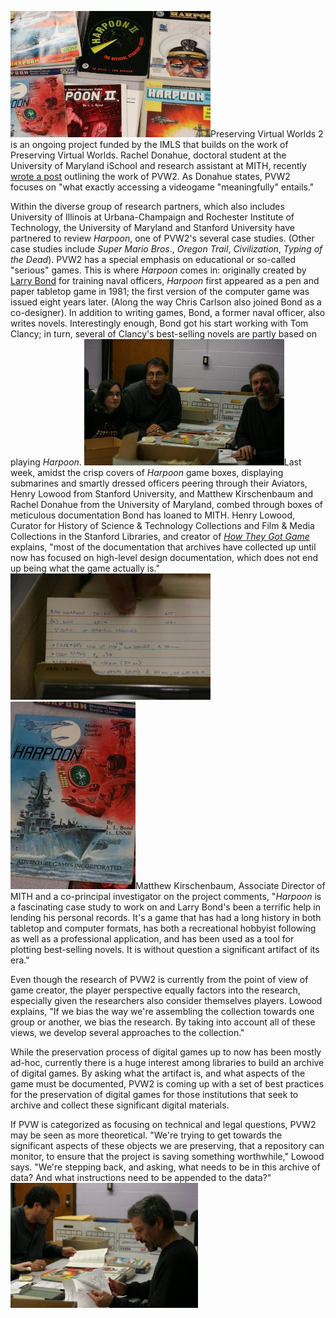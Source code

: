 ![Early Editions of Harpoon](../images/2014-02-IMG_3666-320x202.jpg)Preserving Virtual Worlds 2 is an ongoing project funded by the IMLS that builds on the work of Preserving Virtual Worlds. Rachel Donahue, doctoral student at the University of Maryland iSchool and research assistant at MITH, recently [wrote a post](http://mith.umd.edu/videogames-as-objects-of-cultural-preservation/) outlining the work of PVW2. As Donahue states, PVW2 focuses on "what exactly accessing a videogame "meaningfully" entails."

Within the diverse group of research partners, which also includes University of Illinois at Urbana-Champaign and Rochester Institute of Technology, the University of Maryland and Stanford University have partnered to review _Harpoon_, one of PVW2's several case studies. (Other case studies include _Super Mario Bros_., _Oregon Trail_, _Civilization_, _Typing of the Dead_). PVW2 has a special emphasis on educational or so-called "serious" games. This is where _Harpoon_ comes in: originally created by [Larry Bond](http://www.larry-bond.com/) for training naval officers, _Harpoon_ first appeared as a pen and paper tabletop game in 1981; the first version of the computer game was issued eight years later. (Along the way Chris Carlson also joined Bond as a co-designer). In addition to writing games, Bond, a former naval officer, also writes novels. Interestingly enough, Bond got his start working with Tom Clancy; in turn, several of Clancy's best-selling novels are partly based on playing _Harpoon_. ![](../images/2014-02-IMG_3711xx-320x202.jpg)Last week, amidst the crisp covers of _Harpoon_ game boxes, displaying submarines and smartly dressed officers peering through their Aviators, Henry Lowood from Stanford University, and Matthew Kirschenbaum and Rachel Donahue from the University of Maryland, combed through boxes of meticulous documentation Bond has loaned to MITH. Henry Lowood, Curator for History of Science & Technology Collections and Film & Media Collections in the Stanford Libraries, and creator of [_How They Got Game_](http://www.stanford.edu/group/htgg/cgi-bin/drupal/) explains, "most of the documentation that archives have collected up until now has focused on high-level design documentation, which does not end up being what the game actually is." ![Larry Bond's Notes on the Making of Harpoon](../images/2014-02-IMG_3685-320x202.jpg) ![Harpoon Cover](../images/2014-02-IMG_3674xx-200x300.jpg)Matthew Kirschenbaum, Associate Director of MITH and a co-principal investigator on the project comments, "_Harpoon_ is a fascinating case study to work on and Larry Bond's been a terrific help in lending his personal records. It's a game that has had a long history in both tabletop and computer formats, has both a recreational hobbyist following as well as a professional application, and has been used as a tool for plotting best-selling novels. It is without question a significant artifact of its era."

Even though the research of PVW2 is currently from the point of view of game creator, the player perspective equally factors into the research, especially given the researchers also consider themselves players. Lowood explains, "If we bias the way we're assembling the collection towards one group or another, we bias the research. By taking into account all of these views, we develop several approaches to the collection."

While the preservation process of digital games up to now has been mostly ad-hoc, currently there is a huge interest among libraries to build an archive of digital games. By asking what the artifact is, and what aspects of the game must be documented, PVW2 is coming up with a set of best practices for the preservation of digital games for those institutions that seek to archive and collect these significant digital materials.

If PVW is categorized as focusing on technical and legal questions, PVW2 may be seen as more theoretical. "We're trying to get towards the significant aspects of these objects we are preserving, that a repository can monitor, to ensure that the project is saving something worthwhile," Lowood says. "We're stepping back, and asking, what needs to be in this archive of data? And what instructions need to be appended to the data?" ![Kirschenbaum and Lowood Sort Through Bond's Notes](../images/2014-02-IMG_3693-300x200.jpg)